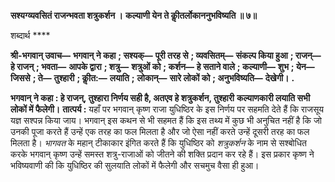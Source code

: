 **सश्यग्व्यवसितं राजन्भवता शत्रुकर्शन ।** **कल्याणी येन ते कीॢतर्लोकाननुभविष्यति ॥ ७॥** 

शब्दार्थ **** 

**श्री-भगवान् उवाच—** **भगवान् ने कहा** **; सश्यक्—** **पूरी तरह से** **; व्यवसितम्—** **संकल्प किया हुआ** **; राजन्—** **हे राजन्** **; भवता—** **आपके द्वारा** **; शत्रु—** **शत्रुओं को** **; कर्शन—** **हे सताने वाले** **; कल्याणी—** **शुभ** **; येन—** **जिससे** **; ते—** **तुश्हारी** **; कीॢत:—** **लयाति** **;** **लोकान्—** **सारे लोकों को** **; अनुभविष्यति—** **देखेगी।** **.** 

**भगवान् ने कहा : हे राजन्, तुश्हारा निर्णय सही है, अतएव हे शत्रुकर्शन, तुश्हारी** **कल्याणकारी लयाति सभी लोकों में फैलेगी।** **तात्पर्य :** यहाँ पर भगवान् कृष्ण राजा युधिष्ठिर के इस निर्णय पर सहमति देते हैं कि राजसूय यज्ञ सश्पन्न किया जाय। भगवान् इस कथन से भी सहमत हैं कि इस तथ्य में कुछ भी अनुचित नहीं है कि जो उनकी पूजा करते हैं उन्हें एक तरह का फल मिलता है और जो ऐसा नहीं करते उन्हें दूसरी तरह का फल मिलता है। *भागवत* के महान् टीकाकार इंगित करते हैं कि युधिष्ठिर को *शत्रुकर्शन* के नाम से सश्बोधित करके भगवान् कृष्ण उन्हें समस्त शत्रु-राजाओं को जीतने की शक्ति प्रदान कर रहे हैं। इस प्रकार कृष्ण ने भविष्यवाणी की कि युधिष्ठिर की सुलयाति लोकों में फैलेगी और सचमुच वैसा ही हुआ।  